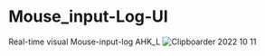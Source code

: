 # Mouse_input-Log-UI
Real-time visual Mouse-input-log AHK_L
![Clipboarder 2022 10 11](https://user-images.githubusercontent.com/62726599/194970378-e25fad7a-1ed7-444e-901a-0e8c35592ee8.jpg)
